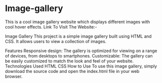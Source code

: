 # Image-gallery
This is a cool image gallery website which displays different images with cool hover effects.
Link To Visit The Website:-

Image Gallery
This project is a simple image gallery built using HTML and CSS. It allows users to view a collection of images.

Features
Responsive design: The gallery is optimized for viewing on a range of devices, from desktops to smartphones.
Customizable: The gallery can be easily customized to match the look and feel of your website.
Technologies Used
HTML
CSS
How to Use
To use this image gallery, simply download the source code and open the index.html file in your web browser.
